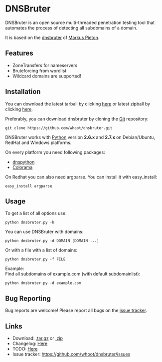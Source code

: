 DNSBruter
=========

DNSBruter is an open source multi-threaded penetration testing tool that automates the process of detecting all subdomains of a domain.<br>

It is based on the [dnsbruter](https://github.com/marpie/dnsbruter) of [Markus Pieton](https://github.com/marpie).

Features
----

* ZoneTransfers for nameservers
* Bruteforcing from wordlist
* Wildcard domains are supported!

Installation
----

You can download the latest tarball by clicking [here](https://github.com/whoot/dnsbruter/tarball/master) or latest zipball by clicking  [here](https://github.com/whoot/dnsbruter/zipball/master).

Preferably, you can download dnsbruter by cloning the [Git](https://github.com/whoot/dnsbruter) repository:

    git clone https://github.com/whoot/dnsbruter.git

DNSBruter works with [Python](http://www.python.org/download/) version **2.6.x** and **2.7.x** on Debian/Ubuntu, RedHat and Windows platforms.

On every platform you need following packages:

* [dnspython](http://www.dnspython.org/)
* [Colorama](https://pypi.python.org/pypi/colorama)

On Redhat you can also need argparse. You can install it with easy_install:

	easy_install argparse

Usage
----

To get a list of all options use:

    python dnsbruter.py -h

You can use DNSBruter with domains:

	python dnsbruter.py -d DOMAIN [DOMAIN ...]

Or with a file with a list of domains:

	python dnsbruter.py -f FILE

Example:<br>
Find all subdomains of example.com (with default subdomainlist):

	python dnsbruter.py -d example.com

Bug Reporting
----
Bug reports are welcome! Please report all bugs on the [issue tracker](https://github.com/whoot/Typo-Enumerator/issues).

Links
----

* Download: [.tar.gz](https://github.com/whoot/dnsbruter/tarball/master) or [.zip](https://github.com/whoot/dnsbruter/archive/master)
* Changelog: [Here](https://github.com/whoot/dnsbruter/blob/master/doc/CHANGELOG.md)
* TODO: [Here](https://github.com/whoot/dnsbruter/blob/master/doc/TODO.md)
* Issue tracker: https://github.com/whoot/dnsbruter/issues
